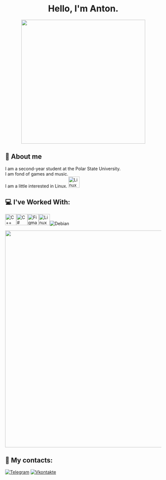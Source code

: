 <h1 align="center">Hello, I'm Anton.</h1>

<div id="header" align="center">
<img src="https://i.pinimg.com/originals/60/2e/aa/602eaaa4ad5e37241a82d04876920eb3.gif"width="400"/>
</div>

## 👤 About me

I am a second-year student at the Polar State University.  
I am fond of games and music.  
I am a little interested in Linux. <a href="https://www.linux.org" target="_blank" rel="noreferrer"><img src="https://raw.githubusercontent.com/danielcranney/readme-generator/main/public/icons/skills/linux-colored.svg" width="36" height="36" alt="Linux" /></a>

## 💻 I've Worked With: 
<a href="https://docs.microsoft.com/en-us/cpp/?view=msvc-170" target="_blank" rel="noreferrer"><img src="https://raw.githubusercontent.com/danielcranney/readme-generator/main/public/icons/skills/cplusplus-colored.svg" width="36" height="36" alt="C++" /></a><a href="https://docs.microsoft.com/en-us/dotnet/csharp/" target="_blank" rel="noreferrer"><img src="https://raw.githubusercontent.com/danielcranney/readme-generator/main/public/icons/skills/csharp-colored.svg" width="36" height="36" alt="C#" /></a><a href="https://www.figma.com/" target="_blank" rel="noreferrer"><img src="https://raw.githubusercontent.com/danielcranney/readme-generator/main/public/icons/skills/figma-colored.svg" width="36" height="36" alt="Figma" /></a><a href="https://www.linux.org" target="_blank" rel="noreferrer"><img src="https://raw.githubusercontent.com/danielcranney/readme-generator/main/public/icons/skills/linux-colored.svg" width="36" height="36" alt="Linux" /></a>![Debian](https://img.shields.io/badge/-Debian-A81D33?style=flat&logo=debian&logoColor=white)  

<div id="header" align="center">
<img src="https://media1.tenor.com/m/q_TXDVNjT0kAAAAd/inazuma-eleven-ina11.gif"width="700"/>
</div>

## 📱 My contacts:
[![Telegram](https://img.shields.io/badge/-Telegram-090909?style=for-the-badge&logo=telegram)](https://t.me/Chaos2865)
[![Vkontakte](https://img.shields.io/badge/-VK-090909?style=for-the-badge&logo=Vk&logoColor=4F7DB3)](https://vk.com/senpai2865)


<!--
**Hyron2865/Hyron2865** is a ✨ _special_ ✨ repository because its `README.md` (this file) appears on your GitHub profile.

Here are some ideas to get you started:

- 🔭 I’m currently working on ...
- 🌱 I’m currently learning ...
- 👯 I’m looking to collaborate on ...
- 🤔 I’m looking for help with ...
- 💬 Ask me about ...
- 📫 How to reach me: ...
- 😄 Pronouns: ...
- ⚡ Fun fact: ...
-->
